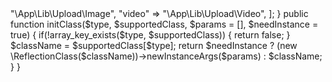 <?php

namespace App\Lib;



/**

 * 做一些反射机制有关的 处理

 */

class ClassArr {



	public function uploadClassStat() {

		return [

			"image" => "\App\Lib\Upload\Image",

			"video" => "\App\Lib\Upload\Video",

		];

	}

	public function initClass($type, $supportedClass, $params = [], $needInstance = true) {

		if(!array_key_exists($type, $supportedClass)) {

			return false;

		}



		$className = $supportedClass[$type];



		return $needInstance ? (new \ReflectionClass($className))->newInstanceArgs($params) : $className;

	}



}